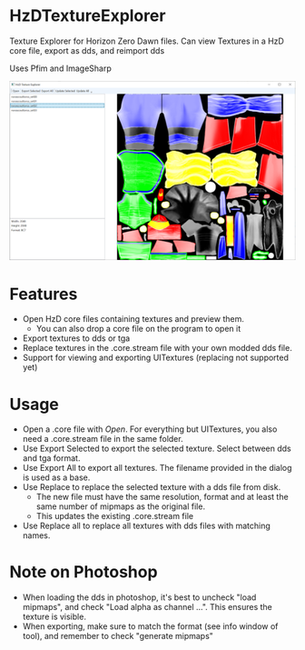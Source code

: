 # HzDTextureExplorer
 Texture Explorer for Horizon Zero Dawn files.
 Can view Textures in a HzD core file, export as dds, and reimport dds
 
 Uses Pfim and ImageSharp

 ![Screenshot of tool](/Screenshots/tool.png?raw=true)
 
 # Features
 * Open HzD core files containing textures and preview them.
     * You can also drop a core file on the program to open it
 * Export textures to dds or tga
 * Replace textures in the .core.stream file with your own modded dds file.
 * Support for viewing and exporting UITextures (replacing not supported yet)
 
 # Usage
 * Open a .core file with *Open*. For everything but UITextures, you also need a .core.stream file in the same folder.
 * Use Export Selected to export the selected texture. Select between dds and tga format.
 * Use Export All to export all textures. The filename provided in the dialog is used as a base.
 * Use Replace to replace the selected texture with a dds file from disk.
     * The new file must have the same resolution, format and at least the same number of mipmaps as the original file.
	 * This updates the existing .core.stream file
 * Use Replace all to replace all textures with dds files with matching names.

# Note on Photoshop
* When loading the dds in photoshop, it's best to uncheck "load mipmaps", and check "Load alpha as channel ...". This ensures the texture is visible.
* When exporting, make sure to match the format (see info window of tool), and remember to check "generate mipmaps"
